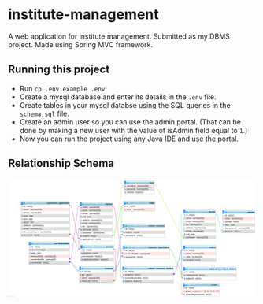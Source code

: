 # institute-management
A web application for institute management. Submitted as my DBMS project. Made using Spring MVC framework.

## Running this project
- Run `cp .env.example .env`.
- Create a mysql database and enter its details in the `.env` file.
- Create tables in your mysql databse using the SQL queries in the `schema.sql` file.
- Create an admin user so you can use the admin portal. (That can be done by making a new user with the value of isAdmin field equal to `1`.)
- Now you can run the project using any Java IDE and use the portal.

## Relationship Schema
![Relationship Schema](./relationship_schema.png)
